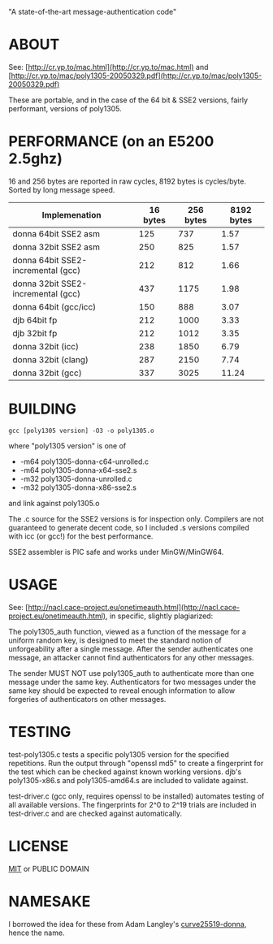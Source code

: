 "A state-of-the-art message-authentication code"

# ABOUT

See: [http://cr.yp.to/mac.html](http://cr.yp.to/mac.html) and [http://cr.yp.to/mac/poly1305-20050329.pdf](http://cr.yp.to/mac/poly1305-20050329.pdf)

These are portable, and in the case of the 64 bit & SSE2 versions, fairly performant, versions of poly1305.

# PERFORMANCE (on an E5200 2.5ghz)

16 and 256 bytes are reported in raw cycles, 8192 bytes is cycles/byte. Sorted by long message speed.

<table>
<thead><tr><th>Implemenation</th><th>16 bytes</th><th>256 bytes</th><th>8192 bytes</th></tr></thead>
<tbody>
<tr> <td>donna 64bit SSE2 asm              </td> <td>125</td> <td> 737</td> <td> 1.57</td> </tr>
<tr> <td>donna 32bit SSE2 asm              </td> <td>250</td> <td> 825</td> <td> 1.57</td> </tr>
<tr> <td>donna 64bit SSE2-incremental (gcc)</td> <td>212</td> <td> 812</td> <td> 1.66</td> </tr>
<tr> <td>donna 32bit SSE2-incremental (gcc)</td> <td>437</td> <td>1175</td> <td> 1.98</td> </tr>
<tr> <td>donna 64bit (gcc/icc)             </td> <td>150</td> <td> 888</td> <td> 3.07</td> </tr>
<tr> <td>djb 64bit fp                      </td> <td>212</td> <td>1000</td> <td> 3.33</td> </tr>
<tr> <td>djb 32bit fp                      </td> <td>212</td> <td>1012</td> <td> 3.35</td> </tr>
<tr> <td>donna 32bit (icc)                 </td> <td>238</td> <td>1850</td> <td> 6.79</td> </tr>
<tr> <td>donna 32bit (clang)               </td> <td>287</td> <td>2150</td> <td> 7.74</td> </tr>
<tr> <td>donna 32bit (gcc)                 </td> <td>337</td> <td>3025</td> <td>11.24</td> </tr>
</tbody>
</table>

# BUILDING

    gcc [poly1305 version] -O3 -o poly1305.o

where "poly1305 version" is one of

 * -m64 poly1305-donna-c64-unrolled.c
 * -m64 poly1305-donna-x64-sse2.s
 * -m32 poly1305-donna-unrolled.c
 * -m32 poly1305-donna-x86-sse2.s

and link against poly1305.o

The .c source for the SSE2 versions is for inspection only. Compilers are not guaranteed to generate
decent code, so I included .s versions compiled with icc (or gcc!) for the best performance.

SSE2 assembler is PIC safe and works under MinGW/MinGW64.

# USAGE

See: [http://nacl.cace-project.eu/onetimeauth.html](http://nacl.cace-project.eu/onetimeauth.html), in specific, slightly plagiarized:

The poly1305_auth function, viewed as a function of the message for a uniform random key, is 
designed to meet the standard notion of unforgeability after a single message. After the sender 
authenticates one message, an attacker cannot find authenticators for any other messages.

The sender MUST NOT use poly1305_auth to authenticate more than one message under the same key.
Authenticators for two messages under the same key should be expected to reveal enough information 
to allow forgeries of authenticators on other messages. 


# TESTING

test-poly1305.c tests a specific poly1305 version for the specified repetitions. Run the output 
through "openssl md5" to create a fingerprint for the test which can be checked against known 
working versions. djb's poly1305-x86.s and poly1305-amd64.s are included to validate against.

test-driver.c (gcc only, requires openssl to be installed) automates testing of all available 
versions. The fingerprints for 2^0 to 2^19 trials are included in test-driver.c and are checked 
against automatically.


LICENSE
=======

[MIT](http://www.opensource.org/licenses/mit-license.php) or PUBLIC DOMAIN


NAMESAKE
========

I borrowed the idea for these from Adam Langley's [curve25519-donna](http://github.com/agl/curve25519-donna), hence
the name.